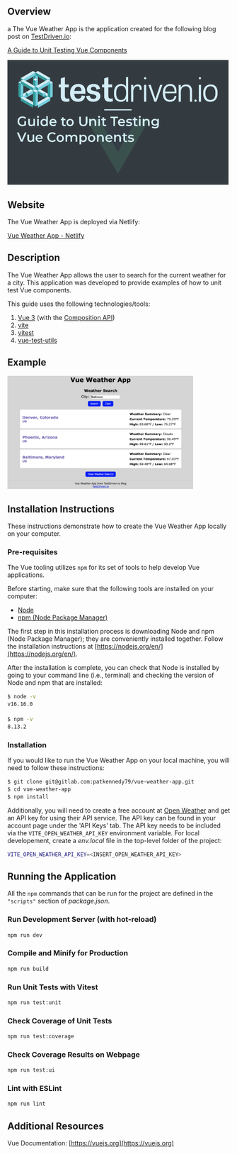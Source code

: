 ## Overview
a
The Vue Weather App is the application created for the following blog post on [TestDriven.io](https://testdriven.io):

[A Guide to Unit Testing Vue Components](https://testdriven.io/blog/vue-unit-testing/)

<a href="https://testdriven.io/blog/vue-unit-testing/"><img src="/src/assets/guide_unit_tesing_vue_components.png" alt="Vue Weather App Social Card" width="500"/></a>

## Website

The Vue Weather App is deployed via Netlify:

[Vue Weather App - Netlify](https://snazzy-taffy-cd99f4.netlify.app)

## Description

The Vue Weather App allows the user to search for the current weather for a city.  This application was developed to provide examples of how to unit test Vue components.

This guide uses the following technologies/tools:

1. [Vue 3](https://vuejs.org) (with the [Composition API](https://vuejs.org/guide/introduction.html#api-styles))
1. [vite](https://vitejs.dev)
1. [vitest](https://vitest.dev)
1. [vue-test-utils](https://test-utils.vuejs.org)

## Example

<img src="/src/assets/vue_weather_app_screenshot.png" alt="Vue Weather App Screenshot" width="420"/>

## Installation Instructions

These instructions demonstrate how to create the Vue Weather App locally on your computer.

### Pre-requisites

The Vue tooling utilizes `npm` for its set of tools to help develop Vue applications.

Before starting, make sure that the following tools are installed on your computer:

* [Node](https://nodejs.org/en/)
* [npm (Node Package Manager)](https://www.npmjs.com)

The first step in this installation process is downloading Node and npm (Node Package Manager); they are conveniently installed together.  Follow the installation instructions at [https://nodejs.org/en/](https://nodejs.org/en/).

After the installation is complete, you can check that Node is installed by going to your command line (i.e., terminal) and checking the version of Node and npm that are installed:

```sh
$ node -v
v16.16.0

$ npm -v
8.13.2
```

### Installation

If you would like to run the Vue Weather App on your local machine, you will need to follow these instructions:

```sh
$ git clone git@gitlab.com:patkennedy79/vue-weather-app.git
$ cd vue-weather-app
$ npm install
```

Additionally, you will need to create a free account at [Open Weather](https://openweathermap.org) and get an API key for using their API service.  The API key can be found in your account page under the 'API Keys' tab.  The API key needs to be included via the `VITE_OPEN_WEATHER_API_KEY` environment variable.  For local developement, create a *env.local* file in the top-level folder of the project:

```sh
VITE_OPEN_WEATHER_API_KEY=<INSERT_OPEN_WEATHER_API_KEY>
```

## Running the Application

All the `npm` commands that can be run for the project are defined in the `"scripts"` section of *package.json*.

### Run Development Server (with hot-reload)

```sh
npm run dev
```

### Compile and Minify for Production

```sh
npm run build
```

### Run Unit Tests with Vitest

```sh
npm run test:unit
```

### Check Coverage of Unit Tests

```sh
npm run test:coverage
```

### Check Coverage Results on Webpage

```sh
npm run test:ui
```

### Lint with ESLint

```sh
npm run lint
```

## Additional Resources

Vue Documentation: [https://vuejs.org](https://vuejs.org)

